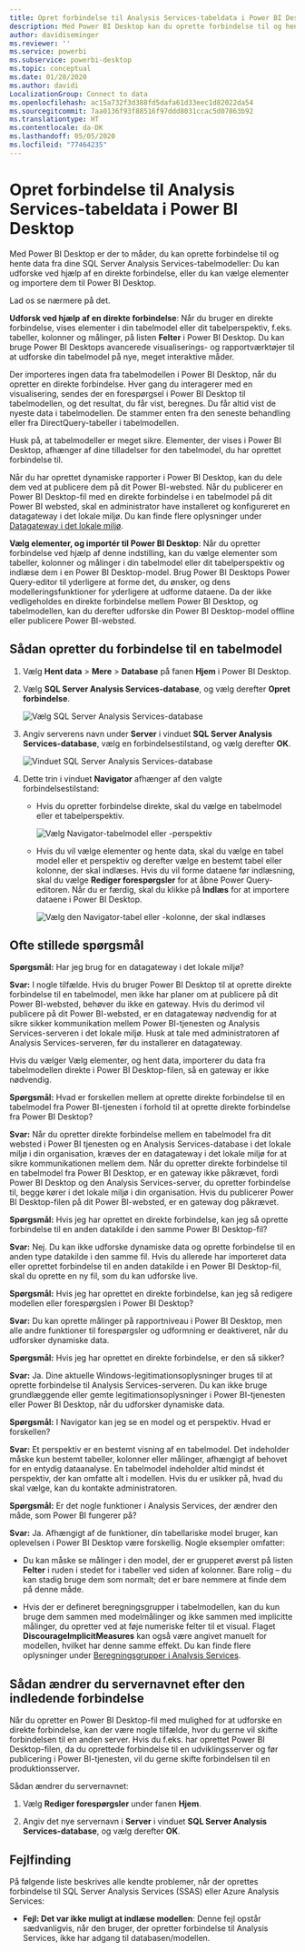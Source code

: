 ```yaml
---
title: Opret forbindelse til Analysis Services-tabeldata i Power BI Desktop
description: Med Power BI Desktop kan du oprette forbindelse til og hente data fra dine SQL Server Analysis Services-tabelmodeller enten ved hjælp af en direkte forbindelse eller ved at vælge elementer, der skal importeres til Power BI Desktop.
author: davidiseminger
ms.reviewer: ''
ms.service: powerbi
ms.subservice: powerbi-desktop
ms.topic: conceptual
ms.date: 01/28/2020
ms.author: davidi
LocalizationGroup: Connect to data
ms.openlocfilehash: ac15a732f3d388fd5dafa61d33eec1d82022da54
ms.sourcegitcommit: 7aa0136f93f88516f97ddd8031ccac5d07863b92
ms.translationtype: HT
ms.contentlocale: da-DK
ms.lasthandoff: 05/05/2020
ms.locfileid: "77464235"
---
```

# <a name="connect-to-analysis-services-tabular-data-in-power-bi-desktop"></a>Opret forbindelse til Analysis Services-tabeldata i Power BI Desktop
Med Power BI Desktop er der to måder, du kan oprette forbindelse til og hente data fra dine SQL Server Analysis Services-tabelmodeller: Du kan udforske ved hjælp af en direkte forbindelse, eller du kan vælge elementer og importere dem til Power BI Desktop.

Lad os se nærmere på det.

**Udforsk ved hjælp af en direkte forbindelse**: Når du bruger en direkte forbindelse, vises elementer i din tabelmodel eller dit tabelperspektiv, f.eks. tabeller, kolonner og målinger, på listen **Felter** i Power BI Desktop. Du kan bruge Power BI Desktops avancerede visualiserings- og rapportværktøjer til at udforske din tabelmodel på nye, meget interaktive måder.

Der importeres ingen data fra tabelmodellen i Power BI Desktop, når du opretter en direkte forbindelse. Hver gang du interagerer med en visualisering, sendes der en forespørgsel i Power BI Desktop til tabelmodellen, og det resultat, du får vist, beregnes. Du får altid vist de nyeste data i tabelmodellen. De stammer enten fra den seneste behandling eller fra DirectQuery-tabeller i tabelmodellen. 

Husk på, at tabelmodeller er meget sikre. Elementer, der vises i Power BI Desktop, afhænger af dine tilladelser for den tabelmodel, du har oprettet forbindelse til.

Når du har oprettet dynamiske rapporter i Power BI Desktop, kan du dele dem ved at publicere dem på dit Power BI-websted. Når du publicerer en Power BI Desktop-fil med en direkte forbindelse i en tabelmodel på dit Power BI websted, skal en administrator have installeret og konfigureret en datagateway i det lokale miljø. Du kan finde flere oplysninger under [Datagateway i det lokale miljø](service-gateway-onprem.md).

**Vælg elementer, og importér til Power BI Desktop**: Når du opretter forbindelse ved hjælp af denne indstilling, kan du vælge elementer som tabeller, kolonner og målinger i din tabelmodel eller dit tabelperspektiv og indlæse dem i en Power BI Desktop-model. Brug Power BI Desktops Power Query-editor til yderligere at forme det, du ønsker, og dens modelleringsfunktioner for yderligere at udforme dataene. Da der ikke vedligeholdes en direkte forbindelse mellem Power BI Desktop, og tabelmodellen, kan du derefter udforske din Power BI Desktop-model offline eller publicere Power BI-websted.

## <a name="to-connect-to-a-tabular-model"></a>Sådan opretter du forbindelse til en tabelmodel
1. Vælg **Hent data** > **Mere** > **Database** på fanen **Hjem** i Power BI Desktop.
   
1. Vælg **SQL Server Analysis Services-database**, og vælg derefter **Opret forbindelse**.
   
   ![Vælg SQL Server Analysis Services-database](media/desktop-analysis-services-tabular-data/pbid_sqlas_getdata_as.png)
3. Angiv serverens navn under **Server** i vinduet **SQL Server Analysis Services-database**, vælg en forbindelsestilstand, og vælg derefter **OK**.
   
   ![Vinduet SQL Server Analysis Services-database](media/desktop-analysis-services-tabular-data/pbid_sqlas_getdata_as_server.png)
4. Dette trin i vinduet **Navigator** afhænger af den valgte forbindelsestilstand:

   - Hvis du opretter forbindelse direkte, skal du vælge en tabelmodel eller et tabelperspektiv.
  
      ![Vælg Navigator-tabelmodel eller -perspektiv](media/desktop-analysis-services-tabular-data/pbid_sqlas_getdata_as_live.png)
   - Hvis du vil vælge elementer og hente data, skal du vælge en tabel model eller et perspektiv og derefter vælge en bestemt tabel eller kolonne, der skal indlæses. Hvis du vil forme dataene før indlæsning, skal du vælge **Rediger forespørgsler** for at åbne Power Query-editoren. Når du er færdig, skal du klikke på **Indlæs** for at importere dataene i Power BI Desktop.

      ![Vælg den Navigator-tabel eller -kolonne, der skal indlæses](media/desktop-analysis-services-tabular-data/pbid_sqlas_getdata_as_select.png)

## <a name="frequently-asked-questions"></a>Ofte stillede spørgsmål
**Spørgsmål:** Har jeg brug for en datagateway i det lokale miljø?

**Svar:** I nogle tilfælde. Hvis du bruger Power BI Desktop til at oprette direkte forbindelse til en tabelmodel, men ikke har planer om at publicere på dit Power BI-websted, behøver du ikke en gateway. Hvis du derimod vil publicere på dit Power BI-websted, er en datagateway nødvendig for at sikre sikker kommunikation mellem Power BI-tjenesten og Analysis Services-serveren i det lokale miljø. Husk at tale med administratoren af Analysis Services-serveren, før du installerer en datagateway.

Hvis du vælger Vælg elementer, og hent data, importerer du data fra tabelmodellen direkte i Power BI Desktop-filen, så en gateway er ikke nødvendig.

**Spørgsmål:** Hvad er forskellen mellem at oprette direkte forbindelse til en tabelmodel fra Power BI-tjenesten i forhold til at oprette direkte forbindelse fra Power BI Desktop?

**Svar:** Når du opretter direkte forbindelse mellem en tabelmodel fra dit websted i Power BI tjenesten og en Analysis Services-database i det lokale miljø i din organisation, kræves der en datagateway i det lokale miljø for at sikre kommunikationen mellem dem. Når du opretter direkte forbindelse til en tabelmodel fra Power BI Desktop, er en gateway ikke påkrævet, fordi Power BI Desktop og den Analysis Services-server, du opretter forbindelse til, begge kører i det lokale miljø i din organisation. Hvis du publicerer Power BI Desktop-filen på dit Power BI-websted, er en gateway dog påkrævet.

**Spørgsmål:** Hvis jeg har oprettet en direkte forbindelse, kan jeg så oprette forbindelse til en anden datakilde i den samme Power BI Desktop-fil?

**Svar:** Nej. Du kan ikke udforske dynamiske data og oprette forbindelse til en anden type datakilde i den samme fil. Hvis du allerede har importeret data eller oprettet forbindelse til en anden datakilde i en Power BI Desktop-fil, skal du oprette en ny fil, som du kan udforske live.

**Spørgsmål:** Hvis jeg har oprettet en direkte forbindelse, kan jeg så redigere modellen eller forespørgslen i Power BI Desktop?

**Svar:** Du kan oprette målinger på rapportniveau i Power BI Desktop, men alle andre funktioner til forespørgsler og udformning er deaktiveret, når du udforsker dynamiske data.

**Spørgsmål:** Hvis jeg har oprettet en direkte forbindelse, er den så sikker?

**Svar:** Ja. Dine aktuelle Windows-legitimationsoplysninger bruges til at oprette forbindelse til Analysis Services-serveren. Du kan ikke bruge grundlæggende eller gemte legitimationsoplysninger i Power BI-tjenesten eller Power BI Desktop, når du udforsker dynamiske data.

**Spørgsmål:** I Navigator kan jeg se en model og et perspektiv. Hvad er forskellen?

**Svar:** Et perspektiv er en bestemt visning af en tabelmodel. Det indeholder måske kun bestemt tabeller, kolonner eller målinger, afhængigt af behovet for en entydig dataanalyse. En tabelmodel indeholder altid mindst ét perspektiv, der kan omfatte alt i modellen. Hvis du er usikker på, hvad du skal vælge, kan du kontakte administratoren.

**Spørgsmål:** Er det nogle funktioner i Analysis Services, der ændrer den måde, som Power BI fungerer på?

**Svar:** Ja. Afhængigt af de funktioner, din tabellariske model bruger, kan oplevelsen i Power BI Desktop være forskellig. Nogle eksempler omfatter:
* Du kan måske se målinger i den model, der er grupperet øverst på listen **Felter** i ruden i stedet for i tabeller ved siden af kolonner. Bare rolig – du kan stadig bruge dem som normalt; det er bare nemmere at finde dem på denne måde.

* Hvis der er defineret beregningsgrupper i tabelmodellen, kan du kun bruge dem sammen med modelmålinger og ikke sammen med implicitte målinger, du opretter ved at føje numeriske felter til et visual. Flaget **DiscourageImplicitMeasures** kan også være angivet manuelt for modellen, hvilket har denne samme effekt. Du kan finde flere oplysninger under [Beregningsgrupper i Analysis Services](https://docs.microsoft.com/analysis-services/tabular-models/calculation-groups#benefits).

## <a name="to-change-the-server-name-after-initial-connection"></a>Sådan ændrer du servernavnet efter den indledende forbindelse
Når du opretter en Power BI Desktop-fil med mulighed for at udforske en direkte forbindelse, kan der være nogle tilfælde, hvor du gerne vil skifte forbindelsen til en anden server. Hvis du f.eks. har oprettet Power BI Desktop-filen, da du oprettede forbindelse til en udviklingsserver og før publicering i Power BI-tjenesten, vil du gerne skifte forbindelsen til en produktionsserver.

Sådan ændrer du servernavnet:

1. Vælg **Rediger forespørgsler** under fanen **Hjem**.

2. Angiv det nye servernavn i **Server** i vinduet **SQL Server Analysis Services-database**, og vælg derefter **OK**.

   
## <a name="troubleshooting"></a>Fejlfinding 
På følgende liste beskrives alle kendte problemer, når der oprettes forbindelse til SQL Server Analysis Services (SSAS) eller Azure Analysis Services: 

* **Fejl: Det var ikke muligt at indlæse modellen**: Denne fejl opstår sædvanligvis, når den bruger, der opretter forbindelse til Analysis Services, ikke har adgang til databasen/modellen.

